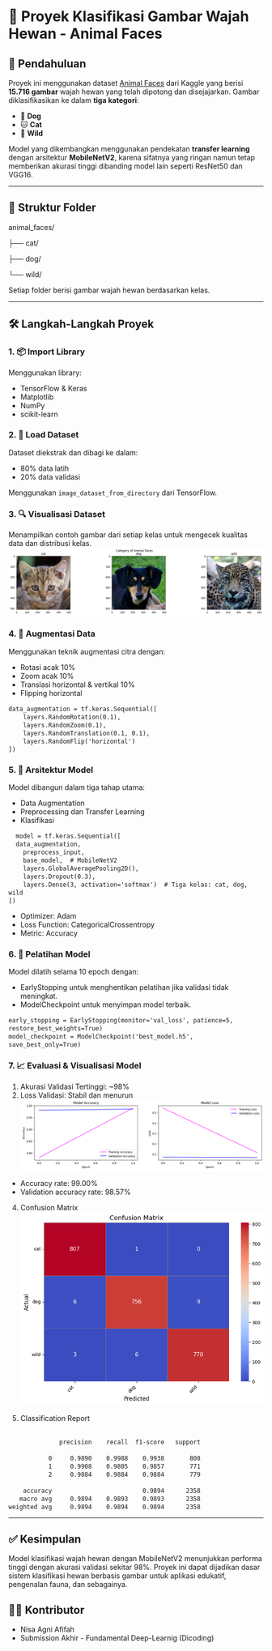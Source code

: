 # 🐾 Proyek Klasifikasi Gambar Wajah Hewan - Animal Faces

## 📌 Pendahuluan

Proyek ini menggunakan dataset [Animal Faces](https://www.kaggle.com/datasets/alessiocorrado99/animal-faces) dari Kaggle yang berisi **15.716 gambar** wajah hewan yang telah dipotong dan disejajarkan. Gambar diklasifikasikan ke dalam **tiga kategori**:
- 🐶 **Dog**
- 🐱 **Cat**
- 🐯 **Wild**

Model yang dikembangkan menggunakan pendekatan **transfer learning** dengan arsitektur **MobileNetV2**, karena sifatnya yang ringan namun tetap memberikan akurasi tinggi dibanding model lain seperti ResNet50 dan VGG16.

---

## 📂 Struktur Folder
animal_faces/
  
  ├── cat/
  
  ├── dog/
  
  └── wild/

Setiap folder berisi gambar wajah hewan berdasarkan kelas.

---

## 🛠️ Langkah-Langkah Proyek

### 1. 📦 Import Library
Menggunakan library:
- TensorFlow & Keras
- Matplotlib
- NumPy
- scikit-learn

### 2. 📁 Load Dataset
Dataset diekstrak dan dibagi ke dalam:
- 80% data latih
- 20% data validasi

Menggunakan `image_dataset_from_directory` dari TensorFlow.

### 3. 🔍 Visualisasi Dataset
Menampilkan contoh gambar dari setiap kelas untuk mengecek kualitas data dan distribusi kelas.
![Output](https://github.com/IchaAgni/Animal-Faces/blob/main/output.png)

### 4. 🔁 Augmentasi Data
Menggunakan teknik augmentasi citra dengan:
- Rotasi acak 10%
- Zoom acak 10%
- Translasi horizontal & vertikal 10%
- Flipping horizontal
  
```
data_augmentation = tf.keras.Sequential([
    layers.RandomRotation(0.1),
    layers.RandomZoom(0.1),
    layers.RandomTranslation(0.1, 0.1),
    layers.RandomFlip('horizontal')
])
```
### 5. 🧠 Arsitektur Model
Model dibangun dalam tiga tahap utama:
- Data Augmentation
- Preprocessing dan Transfer Learning
- Klasifikasi
  
```
  model = tf.keras.Sequential([
  data_augmentation,
    preprocess_input,
    base_model,  # MobileNetV2
    layers.GlobalAveragePooling2D(),
    layers.Dropout(0.3),
    layers.Dense(3, activation='softmax')  # Tiga kelas: cat, dog, wild
])
```
- Optimizer: Adam
- Loss Function: CategoricalCrossentropy
- Metric: Accuracy

### 6. 🧪 Pelatihan Model
Model dilatih selama 10 epoch dengan:
- EarlyStopping untuk menghentikan pelatihan jika validasi tidak meningkat.
- ModelCheckpoint untuk menyimpan model terbaik.
  
```
early_stopping = EarlyStopping(monitor='val_loss', patience=5, restore_best_weights=True)
model_checkpoint = ModelCheckpoint('best_model.h5', save_best_only=True)
```

### 7. 📈 Evaluasi & Visualisasi Model
1. Akurasi Validasi Tertinggi: ~98%
2. Loss Validasi: Stabil dan menurun
 ![Accuracy & Loss](https://github.com/IchaAgni/Animal-Faces/blob/main/accuracy.png)
- Accuracy rate: 99.00%
- Validation accuracy rate: 98.57%

4. Confusion Matrix
![Confussion-Matrick](https://github.com/IchaAgni/Animal-Faces/blob/main/CM.png)

5. Classification Report
```text

              precision    recall  f1-score   support

           0     0.9890    0.9988    0.9938       808
           1     0.9908    0.9805    0.9857       771
           2     0.9884    0.9884    0.9884       779

    accuracy                         0.9894      2358
   macro avg     0.9894    0.9893    0.9893      2358
weighted avg     0.9894    0.9894    0.9894      2358
```

---

## ✅ Kesimpulan
Model klasifikasi wajah hewan dengan MobileNetV2 menunjukkan performa tinggi dengan akurasi validasi sekitar 98%. Proyek ini dapat dijadikan dasar sistem klasifikasi hewan berbasis gambar untuk aplikasi edukatif, pengenalan fauna, dan sebagainya.

## 👩‍💻 Kontributor
- Nisa Agni Afifah
- Submission Akhir - Fundamental Deep-Learnig (Dicoding)


